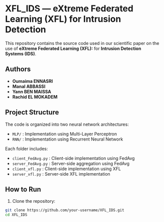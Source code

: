 # XFL_IDS — eXtreme Federated Learning (XFL) for Intrusion Detection

This repository contains the source code used in our scientific paper on the use of **eXtreme Federated Learning (XFL):** for **Intrusion Detection Systems (IDS)**.

## Authors

- **Oumaima ENNASRI**
- **Manal ABBASSI**
- **Yann BEN MAISSA**
- **Rachid EL MOKADEM**
  
## Project Structure

The code is organized into two neural network architectures:
- `MLP/` : Implementation using Multi-Layer Perceptron
- `RNN/` : Implementation using Recurrent Neural Network

Each folder includes:
- `client_FedAvg.py` : Client-side implementation using FedAvg
- `server_FedAvg.py` : Server-side aggregation using FedAvg
- `client_xfl.py` : Client-side implementation using XFL
- `server_xfl.py` : Server-side XFL implementation

## How to Run

1. Clone the repository:
```bash
git clone https://github.com/your-username/XFL_IDS.git
cd XFL_IDS



